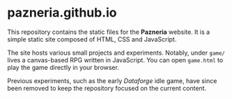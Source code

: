 # pazneria.github.io

This repository contains the static files for the **Pazneria** website. It is a simple static site composed of HTML, CSS and JavaScript.

The site hosts various small projects and experiments. Notably, under `game/` lives a canvas-based RPG written in JavaScript. You can open `game.html` to play the game directly in your browser.

Previous experiments, such as the early *Dataforge* idle game, have since been removed to keep the repository focused on the current content.
